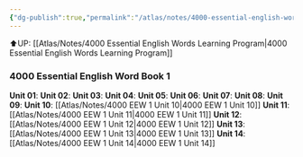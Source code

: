 ```yaml
---
{"dg-publish":true,"permalink":"/atlas/notes/4000-essential-english-words-1/"}
---
```


⬆️UP: [[Atlas/Notes/4000 Essential English Words Learning Program\|4000 Essential English Words Learning Program]]
### 4000 Essential English Word Book 1
**Unit 01**:
**Unit 02**: 
**Unit 03**: 
**Unit 04**:
**Unit 05**: 
**Unit 06**: 
**Unit 07**: 
**Unit 08**:
**Unit 09**:
**Unit 10**: [[Atlas/Notes/4000 EEW 1 Unit 10\|4000 EEW 1 Unit 10]]
**Unit 11**: [[Atlas/Notes/4000 EEW 1 Unit 11\|4000 EEW 1 Unit 11]]
**Unit 12**: [[Atlas/Notes/4000 EEW 1 Unit 12\|4000 EEW 1 Unit 12]]
**Unit 13**: [[Atlas/Notes/4000 EEW 1 Unit 13\|4000 EEW 1 Unit 13]]
**Unit 14**: [[Atlas/Notes/4000 EEW 1 Unit 14\|4000 EEW 1 Unit 14]]

